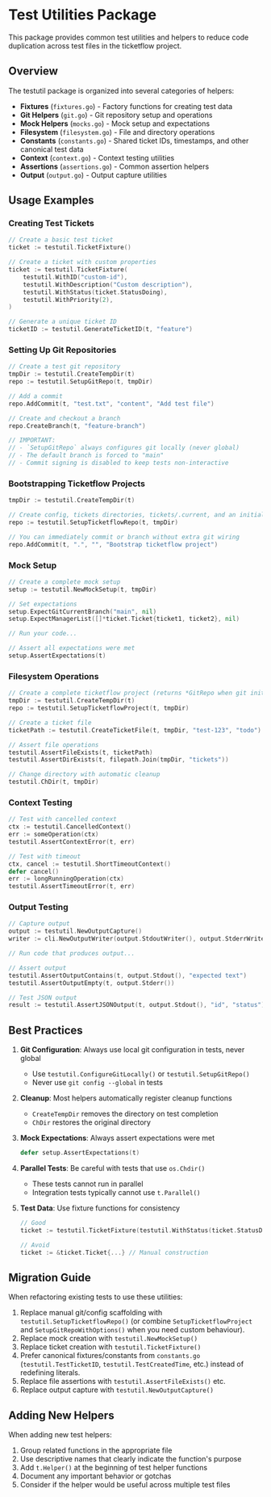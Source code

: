 # Test Utilities Package

This package provides common test utilities and helpers to reduce code duplication across test files in the ticketflow project.

## Overview

The testutil package is organized into several categories of helpers:

- **Fixtures** (`fixtures.go`) - Factory functions for creating test data
- **Git Helpers** (`git.go`) - Git repository setup and operations
- **Mock Helpers** (`mocks.go`) - Mock setup and expectations
- **Filesystem** (`filesystem.go`) - File and directory operations
- **Constants** (`constants.go`) - Shared ticket IDs, timestamps, and other canonical test data
- **Context** (`context.go`) - Context testing utilities
- **Assertions** (`assertions.go`) - Common assertion helpers
- **Output** (`output.go`) - Output capture utilities

## Usage Examples

### Creating Test Tickets

```go
// Create a basic test ticket
ticket := testutil.TicketFixture()

// Create a ticket with custom properties
ticket := testutil.TicketFixture(
    testutil.WithID("custom-id"),
    testutil.WithDescription("Custom description"),
    testutil.WithStatus(ticket.StatusDoing),
    testutil.WithPriority(2),
)

// Generate a unique ticket ID
ticketID := testutil.GenerateTicketID(t, "feature")
```

### Setting Up Git Repositories

```go
// Create a test git repository
tmpDir := testutil.CreateTempDir(t)
repo := testutil.SetupGitRepo(t, tmpDir)

// Add a commit
repo.AddCommit(t, "test.txt", "content", "Add test file")

// Create and checkout a branch
repo.CreateBranch(t, "feature-branch")

// IMPORTANT:
// - `SetupGitRepo` always configures git locally (never global)
// - The default branch is forced to "main"
// - Commit signing is disabled to keep tests non-interactive
```

### Bootstrapping Ticketflow Projects

```go
tmpDir := testutil.CreateTempDir(t)

// Create config, tickets directories, tickets/.current, and an initialized git repo
repo := testutil.SetupTicketflowRepo(t, tmpDir)

// You can immediately commit or branch without extra git wiring
repo.AddCommit(t, ".", "", "Bootstrap ticketflow project")
```

### Mock Setup

```go
// Create a complete mock setup
setup := testutil.NewMockSetup(t, tmpDir)

// Set expectations
setup.ExpectGitCurrentBranch("main", nil)
setup.ExpectManagerList([]*ticket.Ticket{ticket1, ticket2}, nil)

// Run your code...

// Assert all expectations were met
setup.AssertExpectations(t)
```

### Filesystem Operations

```go
// Create a complete ticketflow project (returns *GitRepo when git init enabled)
tmpDir := testutil.CreateTempDir(t)
repo := testutil.SetupTicketflowProject(t, tmpDir)

// Create a ticket file
ticketPath := testutil.CreateTicketFile(t, tmpDir, "test-123", "todo")

// Assert file operations
testutil.AssertFileExists(t, ticketPath)
testutil.AssertDirExists(t, filepath.Join(tmpDir, "tickets"))

// Change directory with automatic cleanup
testutil.ChDir(t, tmpDir)
```

### Context Testing

```go
// Test with cancelled context
ctx := testutil.CancelledContext()
err := someOperation(ctx)
testutil.AssertContextError(t, err)

// Test with timeout
ctx, cancel := testutil.ShortTimeoutContext()
defer cancel()
err := longRunningOperation(ctx)
testutil.AssertTimeoutError(t, err)
```

### Output Testing

```go
// Capture output
output := testutil.NewOutputCapture()
writer := cli.NewOutputWriter(output.StdoutWriter(), output.StderrWriter(), cli.FormatText)

// Run code that produces output...

// Assert output
testutil.AssertOutputContains(t, output.Stdout(), "expected text")
testutil.AssertOutputEmpty(t, output.Stderr())

// Test JSON output
result := testutil.AssertJSONOutput(t, output.Stdout(), "id", "status")
```

## Best Practices

1. **Git Configuration**: Always use local git configuration in tests, never global
   - Use `testutil.ConfigureGitLocally()` or `testutil.SetupGitRepo()`
   - Never use `git config --global` in tests

2. **Cleanup**: Most helpers automatically register cleanup functions
   - `CreateTempDir` removes the directory on test completion
   - `ChDir` restores the original directory

3. **Mock Expectations**: Always assert expectations were met
   ```go
   defer setup.AssertExpectations(t)
   ```

4. **Parallel Tests**: Be careful with tests that use `os.Chdir()`
   - These tests cannot run in parallel
   - Integration tests typically cannot use `t.Parallel()`

5. **Test Data**: Use fixture functions for consistency
   ```go
   // Good
   ticket := testutil.TicketFixture(testutil.WithStatus(ticket.StatusDoing))
   
   // Avoid
   ticket := &ticket.Ticket{...} // Manual construction
   ```

## Migration Guide

When refactoring existing tests to use these utilities:

1. Replace manual git/config scaffolding with `testutil.SetupTicketflowRepo()` (or combine `SetupTicketflowProject` and `SetupGitRepoWithOptions()` when you need custom behaviour).
2. Replace mock creation with `testutil.NewMockSetup()`
3. Replace ticket creation with `testutil.TicketFixture()`
4. Prefer canonical fixtures/constants from `constants.go` (`testutil.TestTicketID`, `testutil.TestCreatedTime`, etc.) instead of redefining literals.
5. Replace file assertions with `testutil.AssertFileExists()` etc.
6. Replace output capture with `testutil.NewOutputCapture()`

## Adding New Helpers

When adding new test helpers:

1. Group related functions in the appropriate file
2. Use descriptive names that clearly indicate the function's purpose
3. Add `t.Helper()` at the beginning of test helper functions
4. Document any important behavior or gotchas
5. Consider if the helper would be useful across multiple test files
